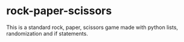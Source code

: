 # rock-paper-scissors
This is a standard rock, paper, scissors game made with python lists, randomization and if statements. 
